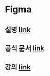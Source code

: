 # Figma

## 설명 [link](https://m.blog.naver.com/fastcampus/220861101321)

## 공식 문서 [link](https://www.figma.com/files/recent)

## 강의 [link](https://www.youtube.com/watch?v=Cx2dkpBxst8&list=PLXDU_eVOJTx7QHLShNqIXL1Cgbxj7HlN4&index=1)

